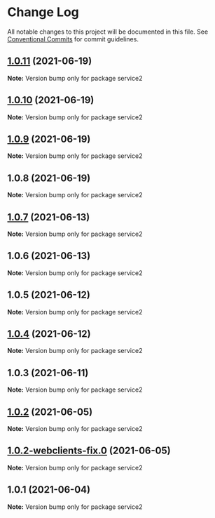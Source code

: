 # Change Log

All notable changes to this project will be documented in this file.
See [Conventional Commits](https://conventionalcommits.org) for commit guidelines.

## [1.0.11](https://github.com/yurikrupnik/mussia8/compare/service2@1.0.10...service2@1.0.11) (2021-06-19)

**Note:** Version bump only for package service2





## [1.0.10](https://github.com/yurikrupnik/mussia8/compare/service2@1.0.9...service2@1.0.10) (2021-06-19)

**Note:** Version bump only for package service2





## [1.0.9](https://github.com/yurikrupnik/mussia8/compare/service2@1.0.8...service2@1.0.9) (2021-06-19)

**Note:** Version bump only for package service2





## 1.0.8 (2021-06-19)

**Note:** Version bump only for package service2





## [1.0.7](https://github.com/yurikrupnik/mussia8/compare/service2@1.0.6...service2@1.0.7) (2021-06-13)

**Note:** Version bump only for package service2





## 1.0.6 (2021-06-13)

**Note:** Version bump only for package service2





## 1.0.5 (2021-06-12)

**Note:** Version bump only for package service2





## [1.0.4](https://github.com/yurikrupnik/mussia8/compare/service2@1.0.3...service2@1.0.4) (2021-06-12)

**Note:** Version bump only for package service2





## 1.0.3 (2021-06-11)

**Note:** Version bump only for package service2





## [1.0.2](https://github.com/yurikrupnik/mussia8/compare/service2@1.0.2-webclients-fix.0...service2@1.0.2) (2021-06-05)

**Note:** Version bump only for package service2





## [1.0.2-webclients-fix.0](https://github.com/yurikrupnik/mussia8/compare/service2@1.0.1...service2@1.0.2-webclients-fix.0) (2021-06-05)

**Note:** Version bump only for package service2





## 1.0.1 (2021-06-04)

**Note:** Version bump only for package service2
